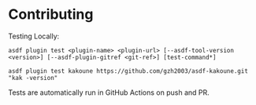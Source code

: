 # Contributing

Testing Locally:

```shell
asdf plugin test <plugin-name> <plugin-url> [--asdf-tool-version <version>] [--asdf-plugin-gitref <git-ref>] [test-command*]

asdf plugin test kakoune https://github.com/gzh2003/asdf-kakoune.git "kak -version"
```

Tests are automatically run in GitHub Actions on push and PR.
